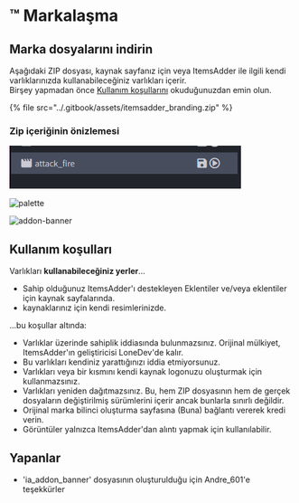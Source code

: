 # ™ Markalaşma

## Marka dosyalarını indirin

Aşağıdaki ZIP dosyası, kaynak sayfanız için veya ItemsAdder ile ilgili kendi varlıklarınızda kullanabileceğiniz varlıkları içerir.\
Birşey yapmadan önce [Kullanım koşullarını](branding.md#usage-terms) okuduğunuzdan emin olun.

{% file src="../.gitbook/assets/itemsadder_branding.zip" %}

### Zip içeriğinin önizlemesi

![logos](<../.gitbook/assets/image (120).png>)

![palette](../.gitbook/assets/color\_palette.jpg)

![addon-banner](../.gitbook/assets/ia\_addon\_banner.png)

## Kullanım koşulları

Varlıkları **kullanabileceğiniz yerler**...

* Sahip olduğunuz ItemsAdder'ı destekleyen Eklentiler ve/veya eklentiler için kaynak sayfalarında.
* kaynaklarınız için kendi resimlerinizde.

...bu koşullar altında:

* Varlıklar üzerinde sahiplik iddiasında bulunmazsınız. Orijinal mülkiyet, ItemsAdder'ın geliştiricisi LoneDev'de kalır.
* Bu varlıkları kendiniz yarattığınızı iddia etmiyorsunuz.
* Varlıkları veya bir kısmını kendi kaynak logonuzu oluşturmak için kullanmazsınız.
* Varlıkları yeniden dağıtmazsınız. Bu, hem ZIP dosyasının hem de gerçek dosyaların değiştirilmiş sürümlerini içerir ancak bunlarla sınırlı değildir.
* Orijinal marka bilinci oluşturma sayfasına (Buna) bağlantı vererek kredi verin.
* Görüntüler yalnızca ItemsAdder'dan alıntı yapmak için kullanılabilir.

## Yapanlar

* 'ia_addon_banner' dosyasının oluşturulduğu için Andre\_601'e teşekkürler
